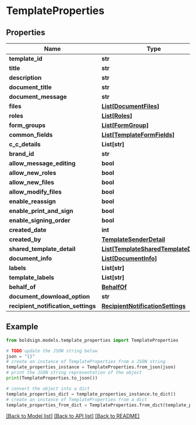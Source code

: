 # TemplateProperties


## Properties

Name | Type | Description | Notes
------------ | ------------- | ------------- | -------------
**template_id** | **str** |  | [optional] 
**title** | **str** |  | [optional] 
**description** | **str** |  | [optional] 
**document_title** | **str** |  | [optional] 
**document_message** | **str** |  | [optional] 
**files** | [**List[DocumentFiles]**](DocumentFiles.md) |  | [optional] 
**roles** | [**List[Roles]**](Roles.md) |  | [optional] 
**form_groups** | [**List[FormGroup]**](FormGroup.md) |  | [optional] 
**common_fields** | [**List[TemplateFormFields]**](TemplateFormFields.md) |  | [optional] 
**c_c_details** | **List[str]** |  | [optional] 
**brand_id** | **str** |  | [optional] 
**allow_message_editing** | **bool** |  | [optional] 
**allow_new_roles** | **bool** |  | [optional] 
**allow_new_files** | **bool** |  | [optional] 
**allow_modify_files** | **bool** |  | [optional] 
**enable_reassign** | **bool** |  | [optional] 
**enable_print_and_sign** | **bool** |  | [optional] 
**enable_signing_order** | **bool** |  | [optional] 
**created_date** | **int** |  | [optional] 
**created_by** | [**TemplateSenderDetail**](TemplateSenderDetail.md) |  | [optional] 
**shared_template_detail** | [**List[TemplateSharedTemplateDetail]**](TemplateSharedTemplateDetail.md) |  | [optional] 
**document_info** | [**List[DocumentInfo]**](DocumentInfo.md) |  | [optional] 
**labels** | **List[str]** |  | [optional] 
**template_labels** | **List[str]** |  | [optional] 
**behalf_of** | [**BehalfOf**](BehalfOf.md) |  | [optional] 
**document_download_option** | **str** |  | [optional] 
**recipient_notification_settings** | [**RecipientNotificationSettings**](RecipientNotificationSettings.md) |  | [optional] 

## Example

```python
from boldsign.models.template_properties import TemplateProperties

# TODO update the JSON string below
json = "{}"
# create an instance of TemplateProperties from a JSON string
template_properties_instance = TemplateProperties.from_json(json)
# print the JSON string representation of the object
print(TemplateProperties.to_json())

# convert the object into a dict
template_properties_dict = template_properties_instance.to_dict()
# create an instance of TemplateProperties from a dict
template_properties_from_dict = TemplateProperties.from_dict(template_properties_dict)
```
[[Back to Model list]](../README.md#documentation-for-models) [[Back to API list]](../README.md#documentation-for-api-endpoints) [[Back to README]](../README.md)


